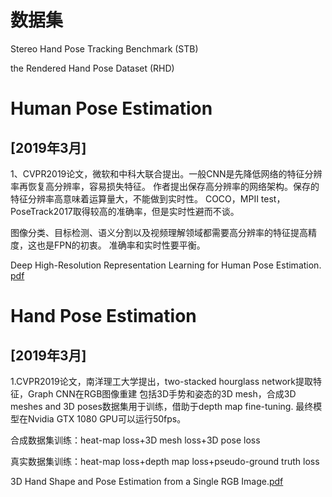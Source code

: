 
# 数据集

Stereo Hand Pose Tracking Benchmark (STB)

the Rendered Hand Pose Dataset (RHD)


# Human Pose Estimation



## [2019年3月]
1、CVPR2019论文，微软和中科大联合提出。一般CNN是先降低网络的特征分辨率再恢复高分辨率，容易损失特征。
作者提出保存高分辨率的网络架构。保存的特征分辨率高意味着运算量大，不能做到实时性。
COCO，MPII test，PoseTrack2017取得较高的准确率，但是实时性避而不谈。

图像分类、目标检测、语义分割以及视频理解领域都需要高分辨率的特征提高精度，这也是FPN的初衷。
准确率和实时性要平衡。

Deep High-Resolution Representation Learning for Human Pose Estimation. [pdf](http://cn.arxiv.org/pdf/1902.09212.pdf)



# Hand Pose Estimation

## [2019年3月]

1.CVPR2019论文，南洋理工大学提出，two-stacked hourglass network提取特征，Graph CNN在RGB图像重建
包括3D手势和姿态的3D mesh，合成3D meshes and 3D poses数据集用于训练，借助于depth map fine-tuning.
最终模型在Nvidia GTX 1080 GPU可以运行50fps。

合成数据集训练：heat-map loss+3D mesh loss+3D pose loss

真实数据集训练：heat-map loss+depth map loss+pseudo-ground truth loss

3D Hand Shape and Pose Estimation from a Single RGB Image.[pdf](https://arxiv.org/pdf/1903.00812.pdf)

